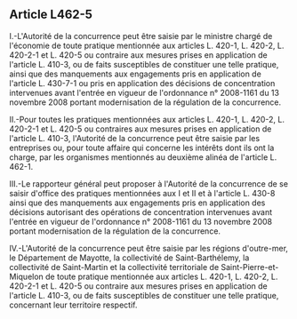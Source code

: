 Article L462-5
----
I.-L'Autorité de la concurrence peut être saisie par le ministre chargé de
l'économie de toute pratique mentionnée aux articles L. 420-1, L. 420-2, L.
420-2-1 et L. 420-5 ou contraire aux mesures prises en application de l'article
L. 410-3, ou de faits susceptibles de constituer une telle pratique, ainsi que
des manquements aux engagements pris en application de l'article L. 430-7-1 ou
pris en application des décisions de concentration intervenues avant l'entrée en
vigueur de l'ordonnance n° 2008-1161 du 13 novembre 2008 portant modernisation
de la régulation de la concurrence.

II.-Pour toutes les pratiques mentionnées aux articles L. 420-1, L. 420-2, L.
420-2-1 et L. 420-5 ou contraires aux mesures prises en application de l'article
L. 410-3, l'Autorité de la concurrence peut être saisie par les entreprises ou,
pour toute affaire qui concerne les intérêts dont ils ont la charge, par les
organismes mentionnés au deuxième alinéa de l'article L. 462-1.

III.-Le rapporteur général peut proposer à l'Autorité de la concurrence de se
saisir d'office des pratiques mentionnées aux I et II et à l'article L. 430-8
ainsi que des manquements aux engagements pris en application des décisions
autorisant des opérations de concentration intervenues avant l'entrée en vigueur
de l'ordonnance n° 2008-1161 du 13 novembre 2008 portant modernisation de la
régulation de la concurrence.

IV.-L'Autorité de la concurrence peut être saisie par les régions d'outre-mer,
le Département de Mayotte, la collectivité de Saint-Barthélemy, la collectivité
de Saint-Martin et la collectivité territoriale de Saint-Pierre-et-Miquelon de
toute pratique mentionnée aux articles L. 420-1, L. 420-2, L. 420-2-1 et L.
420-5 ou contraire aux mesures prises en application de l'article L. 410-3, ou
de faits susceptibles de constituer une telle pratique, concernant leur
territoire respectif.
